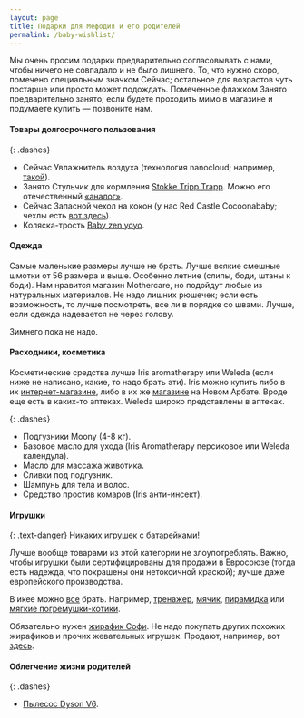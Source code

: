 ```yaml
---
layout: page
title: Подарки для Мефодия и его родителей
permalink: /baby-wishlist/
---
```


Мы очень просим подарки предварительно согласовывать с нами, чтобы ничего не совпадало и не было лишнего. То, что нужно скоро, помечено специальным значком <nobr><span class="label label-danger">Сейчас</span>;</nobr> остальное для возрастов чуть постарше или просто может подождать. Помеченное флажком <span class="label label-warning">Занято</span> предварительно занято; если будете проходить мимо в магазине и подумаете купить — позвоните нам.

#### Товары долгосрочного пользования

{: .dashes}
- <span class="label label-danger">Сейчас</span> Увлажнитель воздуха (технология nanocloud; например, [такой](http://www.ozon.ru/context/detail/id/22444124/?frommarket=https%3a/market.yandex.ru/search.xml%3fcvredirect=2&text=увлажнитель+воздуха+nanocloud&utm_campaign=div_appliance&utm_content=22444124&utm_medium=cpc&utm_source=cpc_yandex_market&utm_term=22444124&ymclid=64288878735409720190005)).
- <span class="label label-warning">Занято</span> Стульчик для кормления [Stokke Tripp Trapp](http://www.istokke.ru/stulya/tripp-trapp/). Можно его отечественный [«аналог»](http://kid-fix.ru).
- <span class="label label-danger">Сейчас</span> Запасной чехол на кокон (у нас Red Castle Cocoonababy; чехлы есть [вот здесь](http://www.olant-shop.ru/catalog/olant/?ID=38336&SECTION_ID=195004)).
- Коляска-трость [Baby zen yoyo](https://market.yandex.ru/product/8528976?hid=90796&suggest=1&suggest_type=model).

#### Одежда

Самые маленькие размеры лучше не брать. Лучше всякие смешные шмотки от 56 размера и выше. Особенно летние (слипы, боди, штаны к боди). Нам нравится магазин Mothercare, но подойдут любые из натуральных материалов. Не надо лишних рюшечек; если есть возможность, то лучше посмотреть, все ли в порядке со швами. Лучше, если одежда надевается не через голову.

Зимнего пока не надо.

#### Расходники, косметика

Косметические средства лучше Iris aromatherapy или Weleda (если ниже не написано, какие, то надо брать эти). Iris можно купить либо в их [интернет-магазине](http://aromatherapy.ru), либо в их же [магазине](http://aromatherapy.ru/ehfirnye-masla-kupit/branded-boutiques/) на Новом Арбате. Вроде еще есть в каких-то аптеках. Weleda широко представлены в аптеках.

{: .dashes}
- Подгузники Moony (4-8 кг).
- Базовое масло для ухода (Iris Aromatherapy персиковое или Weleda календула).
- Масло для массажа животика.
- Сливки под подгузник.
- Шампунь для тела и волос.
- Средство простив комаров (Iris анти-инсект).

#### Игрушки

{: .text-danger}
Никаких игрушек с батарейками!

Лучше вообще товарами из этой категории не злоупотреблять. Важно, чтобы игрушки были сертифицированы для продажи в Евросоюзе (тогда есть надежда, что покрашены они нетоксичной краской); лучше даже европейского производства.

В икее можно [все](http://www.ikea.com/ru/ru/catalog/categories/departments/childrens_ikea/18716/) брать. Например, [тренажер](http://www.ikea.com/ru/ru/catalog/products/70108177/), [мячик](http://www.ikea.com/ru/ru/catalog/products/00159542/), [пирамидка](http://www.ikea.com/ru/ru/catalog/products/50294887/) или [мягкие погремушки-котики](http://www.ikea.com/ru/ru/catalog/products/60266228/).

Обязательно нужен [жирафик Софи](http://www.sofigiraf.ru/). Не надо покупать других похожих жирафиков и прочих жевательных игрушек. Продают, например, вот [здесь](http://www.olant-shop.ru/catalog/olant/?ID=2168543&SECTION_ID=2343).

#### Облегчение жизни родителей

{: .dashes}
- [Пылесос Dyson V6](https://market.yandex.ru/product/12575553?hid=90564&show-uid=64429309347539843570001).
